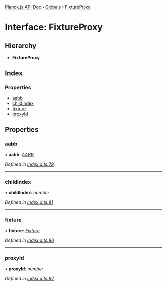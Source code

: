 [Planck.js API Doc](../README.md) › [Globals](../globals.md) › [FixtureProxy](fixtureproxy.md)

# Interface: FixtureProxy

## Hierarchy

* **FixtureProxy**

## Index

### Properties

* [aabb](fixtureproxy.md#aabb)
* [childIndex](fixtureproxy.md#childindex)
* [fixture](fixtureproxy.md#fixture)
* [proxyId](fixtureproxy.md#proxyid)

## Properties

###  aabb

• **aabb**: *[AABB](../classes/aabb.md)*

*Defined in [index.d.ts:79](https://github.com/shakiba/planck.js/blob/038d425/lib/index.d.ts#L79)*

___

###  childIndex

• **childIndex**: *number*

*Defined in [index.d.ts:81](https://github.com/shakiba/planck.js/blob/038d425/lib/index.d.ts#L81)*

___

###  fixture

• **fixture**: *[Fixture](../classes/fixture.md)*

*Defined in [index.d.ts:80](https://github.com/shakiba/planck.js/blob/038d425/lib/index.d.ts#L80)*

___

###  proxyId

• **proxyId**: *number*

*Defined in [index.d.ts:82](https://github.com/shakiba/planck.js/blob/038d425/lib/index.d.ts#L82)*
